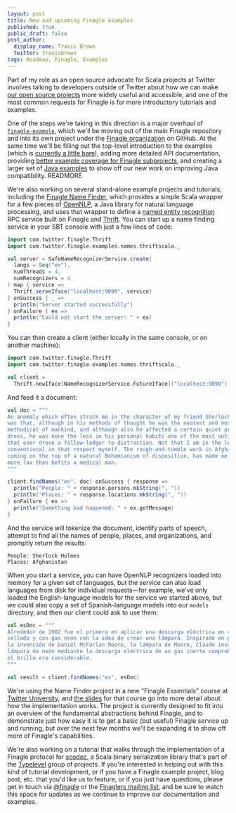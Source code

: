 ```yaml
---
layout: post
title: New and upcoming Finagle examples
published: true
public_draft: false
post_author:
  display_name: Travis Brown
  twitter: travisbrown
tags: Roadmap, Finagle, Examples
---
```


Part of my role as an open source advocate for Scala projects at Twitter
involves talking to developers outside of Twitter about how we can make
[our open source projects](https://engineering.twitter.com/opensource/projects)
more widely useful and accessible, and one of the most common requests for
Finagle is for more introductory tutorials and examples.

One of the steps we're taking in this direction is a major overhaul of
[`finagle-example`](https://github.com/twitter/finagle/tree/6.22.0/finagle-example/),
which we'll be moving out of the main Finagle repository and
into its own project under the [Finagle organization](https://github.com/finagle/)
on GitHub. At the same time we'll be
filling out the top-level introduction to the examples (which is [currently a
little bare](https://github.com/twitter/finagle/tree/6.22.0/finagle-example)),
adding more detailed API documentation, providing [better example coverage for
Finagle subprojects](https://github.com/twitter/finagle/tree/6.22.0/finagle-example/src/main/scala/com/twitter/finagle/example),
and creating a larger set of
[Java examples](https://github.com/twitter/finagle/tree/6.22.0/finagle-example/src/main/java/com/twitter/finagle/example/java)
to show off our new work on improving Java compatibility.
READMORE

We're also working on several stand-alone example projects and tutorials,
including the [Finagle Name Finder](https://github.com/finagle/finagle-example-name-finder),
which provides a simple Scala wrapper for a few pieces of [OpenNLP](https://opennlp.apache.org/),
a Java library for natural language processing, and uses that wrapper to define
a [named entity recognition](http://en.wikipedia.org/wiki/Named-entity_recognition)
RPC service built on Finagle and [Thrift](https://thrift.apache.org/).
You can start up a name finding service in your SBT console with just a few
lines of code:

```scala
import com.twitter.finagle.Thrift
import com.twitter.finagle.examples.names.thriftscala._

val server = SafeNameRecognizerService.create(
  langs = Seq("en"),
  numThreads = 4,
  numRecognizers = 4
) map { service =>
  Thrift.serveIface("localhost:9090", service)
} onSuccess { _ =>
  println("Server started successfully")
} onFailure { ex =>
  println("Could not start the server: " + ex)
}
```

You can then create a client (either locally in the same console, or on another
machine):

```scala
import com.twitter.finagle.Thrift
import com.twitter.finagle.examples.names.thriftscala._

val client =
  Thrift.newIface[NameRecognizerService.FutureIface]("localhost:9090")
```

And feed it a document:

```scala
val doc = """
An anomaly which often struck me in the character of my friend Sherlock Holmes
was that, although in his methods of thought he was the neatest and most
methodical of mankind, and although also he affected a certain quiet primness of
dress, he was none the less in his personal habits one of the most untidy men
that ever drove a fellow-lodger to distraction. Not that I am in the least
conventional in that respect myself. The rough-and-tumble work in Afghanistan,
coming on the top of a natural Bohemianism of disposition, has made me rather
more lax than befits a medical man.
"""

client.findNames("en", doc) onSuccess { response =>
  println("People: " + response.persons.mkString(", "))
  println("Places: " + response.locations.mkString(", "))
} onFailure { ex =>
  println("Something bad happened: " + ex.getMessage)
}
```

And the service will tokenize the document, identify parts of speech, attempt
to find all the names of people, places, and organizations, and promptly return
the results:

```
People: Sherlock Holmes
Places: Afghanistan
```

When you start a service, you can have OpenNLP recognizers loaded into memory
for a given set of languages, but the service can also load languages from disk
for individual requests—for example, we've only loaded the English-language
models for the service we started above, but we could also copy a set of
Spanish-language models into our `models` directory, and then our client could
ask to use them:

```scala
val esDoc = """
Alrededor de 1902 fue el primero en aplicar una descarga eléctrica en un tubo
sellado y con gas neón con la idea de crear una lámpara. Inspirado en parte por
la invención de Daniel McFarlan Moore, la lámpara de Moore, Claude inventó la
lámpara de neón mediante la descarga eléctrica de un gas inerte comprobando que
el brillo era considerable.
"""

val result = client.findNames("es", esDoc)
```

We're using the Name Finder project in a new "Finagle Essentials" course at
[Twitter University](https://twitter.com/university), and
[the slides](https://finagle.github.io/finagle-example-name-finder/) for that
course go into more detail about how the implementation works. The project is
currently designed to fit into an overview of the fundamental abstractions
behind Finagle, and to demonstrate just how easy it is to get a basic (but useful)
Finagle service up and running, but over the next few months we'll be expanding
it to show off more of Finagle's capabilities.

We're also working on a tutorial that walks through the implementation of a
Finagle protocol for [scodec](https://github.com/scodec/scodec), a Scala binary
serialization library that's part of the [Typelevel](http://typelevel.org/)
group of projects. If you're interested in helping out with this kind of
tutorial development, or if you have a Finagle example project, blog post, etc.
that you'd like us to feature, or if you just have questions, please get in
touch via [@finagle](https://twitter.com/finagle)
or the [Finaglers mailing list](https://groups.google.com/d/forum/finaglers),
and be sure to watch this space for updates as we continue to improve our
documentation and examples.

